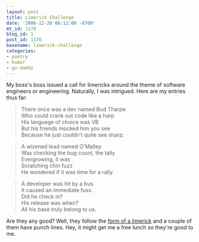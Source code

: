 ```yaml
---
layout: post
title: Limerick Challenge
date: '2006-12-20 06:12:00 -0700'
mt_id: 1170
blog_id: 1
post_id: 1170
basename: limerick-challenge
categories:
- poetry
- humor
- go-daddy
---
```

<p>
My boss's boss issued a call for limericks around the theme of software engineers or engineering. Naturally, I was intrigued. Here are my entries thus far:
</p>
<blockquote>
There once was a dev named Bud Tharpe<br />
Who could crank out code like a harp<br />
His language of choice was VB<br />
But his friends mocked him you see<br />
Because he just couldn't quite see sharp.
</blockquote>
<blockquote>
A wizened lead named O'Malley<br />
Was checking the bug count, the tally<br />
Evergrowing, it was<br />
Scratching chin fuzz<br />
He wondered if it was time for a rally.
</blockquote>
<blockquote>
A developer was hit by a bus<br />
It caused an immediate fuss.<br />
Did he check in?<br />
His release was when?<br />
All his base truly belong to us.
</blockquote>
<p>
Are they any good? Well, they follow the <a href="http://en.wikipedia.org/wiki/Limerick_%28poetry%29">form of a limerick</a> and a couple of them have punch lines. Hey, it might get me a free lunch so they're good to me.
</p>
